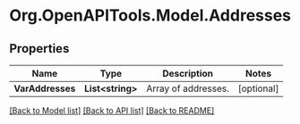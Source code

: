 # Org.OpenAPITools.Model.Addresses

## Properties

Name | Type | Description | Notes
------------ | ------------- | ------------- | -------------
**VarAddresses** | **List&lt;string&gt;** | Array of addresses. | [optional] 

[[Back to Model list]](../README.md#documentation-for-models) [[Back to API list]](../README.md#documentation-for-api-endpoints) [[Back to README]](../README.md)

